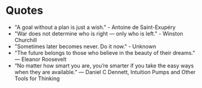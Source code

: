 # Quotes

- "A goal without a plan is just a wish." - Antoine de Saint-Exupéry
- "War does not determine who is right — only who is left." - Winston Churchill
- "Sometimes later becomes never. Do it now." - Unknown
- "The future belongs to those who believe in the beauty of their dreams." — Eleanor Roosevelt
- “No matter how smart you are, you’re smarter if you take the easy ways when 
   they are available.” — Daniel C Dennett, Intuition Pumps and Other Tools for Thinking
